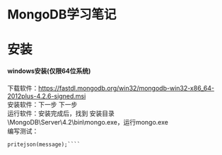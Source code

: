 # MongoDB学习笔记

# 安装
#### windows安装(仅限64位系统)
下载软件：https://fastdl.mongodb.org/win32/mongodb-win32-x86_64-2012plus-4.2.6-signed.msi  
安装软件：下一步 下一步  
运行软件：安装完成后，找到 安装目录\MongoDB\Server\4.2\bin\mongo.exe，运行mongo.exe  
编写测试：  
````var message = 'hello mongodb'  
pritejson(message);````
